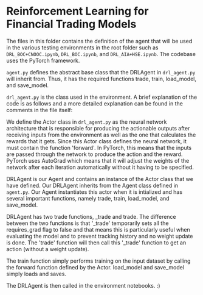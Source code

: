 # Reinforcement Learning for Financial Trading Models

The files in this folder contains the definition of the agent that will be used in the various testing environments in the root folder such as `DRL_BOC+CNOOC.ipynb`, `DRL_BOC.ipynb`, and `DRL_AIA+HSE.ipynb`. The codebase uses the PyTorch framework.

`agent.py` defines the abstract base class that the DRLAgent in `drl_agent.py` will inherit from. 
Thus, it has the required functions trade, train, load_model, and save_model. 

`drl_agent.py` is the class used in the environment. A brief explanation of the code is as follows and a more detailed explanation can be found in the comments in the file itself:

We define the Actor class in `drl_agent.py` as the neural network architecture that is responsible for producing the actionable outputs after receiving inputs from the environment as well as the one that calculates the rewards that it gets. Since this Actor class defines the neural network, it must contain the function 'forward'. In PyTorch, this means that the inputs are passed through the network to produce the action and the reward. PyTorch uses AutoGrad which means that it will adjust the weights of the network after each iteration automatically without it having to be specified.

DRLAgent is our Agent and contains an instance of the Actor class that we have defined. Our DRLAgent inherits from the Agent class defined in `agent.py`. Our Agent instantiates this actor when it is intialized and has several important functions, namely  trade, train, load_model, and save_model.

DRLAgent has two trade functions, _trade and trade. The difference between the two functions is that '_trade' temporarily sets all the requires_grad flag to false and that means this is particularly useful when evaluating the model and to prevent tracking history and no weight update is done. The 'trade' function will then call this '_trade' function to get an action (without a weight update).

The train function simply performs training on the input dataset by calling the forward function defined by the Actor. load_model and save_model simply loads and saves.

The DRLAgent is then called in the environment notebooks. :)




